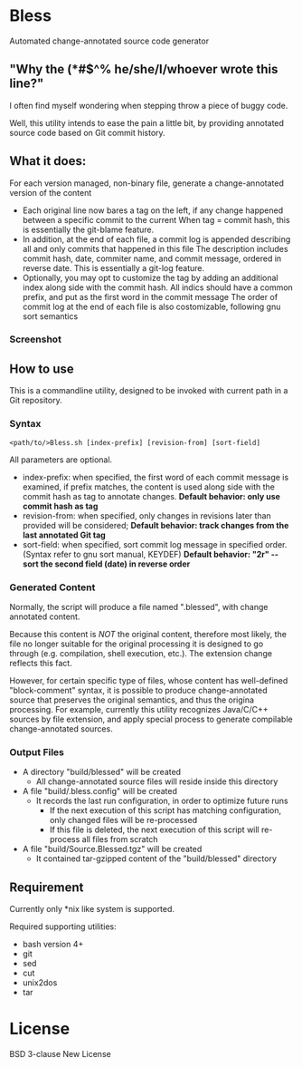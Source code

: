 # Bless
Automated change-annotated source code generator

## "Why the (*#$^% he/she/I/whoever wrote this line?"
I often find myself wondering when stepping throw a piece of buggy code.

Well, this utility intends to ease the pain a little bit, by providing annotated source code based on Git commit history.

## What it does:
For each version managed, non-binary file, generate a change-annotated version of the content
* Each original line now bares a tag on the left, if any change happened between a specific commit to the current
  When tag = commit hash, this is essentially the git-blame feature.
* In addition, at the end of each file, a commit log is appended describing all and only commits that happened in this file
  The description includes commit hash, date, commiter name, and commit message, ordered in reverse date.
  This is essentially a git-log feature.
* Optionally, you may opt to customize the tag by adding an additional index along side with the commit hash.
  All indics should have a common prefix, and put as the first word in the commit message
  The order of commit log at the end of each file is also costomizable, following gnu sort semantics

### Screenshot

## How to use
This is a commandline utility, designed to be invoked with current path in a Git repository.

### Syntax
```
<path/to/>Bless.sh [index-prefix] [revision-from] [sort-field]
```

All parameters are optional.
* index-prefix: when specified, the first word of each commit message is examined, if prefix matches, the content is used along side with the commit hash as tag to annotate changes.
  **Default behavior: only use commit hash as tag**
* revision-from: when specified, only changes in revisions later than provided will be considered;
  **Default behavior: track changes from the last annotated Git tag**
* sort-field: when specified, sort commit log message in specified order. (Syntax refer to gnu sort manual, KEYDEF)
  **Default behavior: "2r" -- sort the second field (date) in reverse order**

### Generated Content
Normally, the script will produce a file named "<original-name>.blessed", with change annotated content.

Because this content is *NOT* the original content, therefore most likely, the file no longer suitable for the original processing it is designed to go through (e.g. compilation, shell execution, etc.). The extension change reflects this fact.

However, for certain specific type of files, whose content has well-defined "block-comment" syntax, it is possible to produce change-annotated source that preserves the original semantics, and thus the origina processing. For example, currently this utility recognizes Java/C/C++ sources by file extension, and apply special process to generate compilable change-annotated sources.

### Output Files
* A directory "build/blessed" will be created
  * All change-annotated source files will reside inside this directory
* A file "build/.bless.config" will be created
  * It records the last run configuration, in order to optimize future runs
    * If the next execution of this script has matching configuration, only changed files will be re-processed
    * If this file is deleted, the next execution of this script will re-process all files from scratch
* A file "build/Source.Blessed.tgz" will be created
  * It contained tar-gzipped content of the "build/blessed" directory

## Requirement
Currently only *nix like system is supported.

Required supporting utilities:
* bash version 4+
* git
* sed
* cut
* unix2dos
* tar

# License
BSD 3-clause New License
